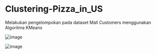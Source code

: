 # Clustering-Pizza_in_US
Melakukan pengelompokan pada dataset Mall Customers menggunakan Algoritma KMeans

![image](https://user-images.githubusercontent.com/91016078/175757793-bc49bf68-bf95-4feb-89d5-a83832c843f8.png)

![image](https://user-images.githubusercontent.com/91016078/175757799-e26cf5c0-a2ee-43de-89e8-d9bd408e5431.png)

